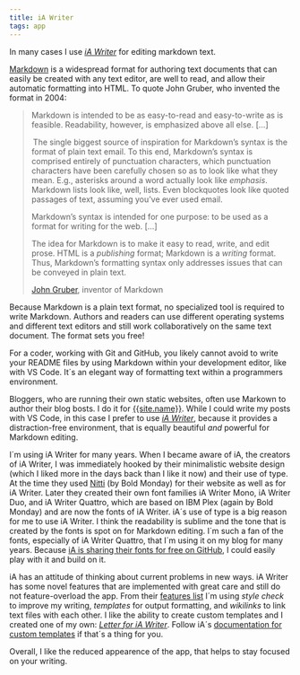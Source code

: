 ```yaml
---
title: iA Writer
tags: app
---
```

In many cases I use [<cite>iA Writer</cite>](https://ia.net/writer) for editing markdown text.

[Markdown](https://daringfireball.net/projects/markdown/syntax) is a widespread format for authoring text documents that can easily be created with any text editor, are well to read, and allow their automatic formatting into HTML. To quote John Gruber, who invented the format in 2004:

> Markdown is intended to be as easy-to-read and easy-to-write as is feasible. Readability, however, is emphasized above all else.
> […]
>
>  The single biggest source of inspiration for Markdown’s syntax is the format of plain text email. To this end, Markdown’s syntax is comprised entirely of punctuation characters, which punctuation characters have been carefully chosen so as to look like what they mean. E.g., asterisks around a word actually look like *emphasis*. Markdown lists look like, well, lists. Even blockquotes look like quoted passages of text, assuming you’ve ever used email.
>
> Markdown’s syntax is intended for one purpose: to be used as a format for writing for the web.
> […]
>
> The idea for Markdown is to make it easy to read, write, and edit prose. HTML is a *publishing* format; Markdown is a *writing* format. Thus, Markdown’s formatting syntax only addresses issues that can be conveyed in plain text.
> <footer><a href="https://daringfireball.net ">John Gruber</a>, inventor of Markdown</footer>

Because Markdown is a plain text format, no specialized tool is required to write Markdown. Authors and readers can use different operating systems and different text editors and still work collaboratively on the same text document. The format sets you free!

For a coder, working with Git and GitHub, you likely cannot avoid to write your README files by using Markdown within your development editor, like with VS Code. It´s an elegant way of formatting text within a programmers environment.

Bloggers, who are running their own static websites, often use Markown to author their blog bosts. I do it for [{{site.name}}](/). While I could write my posts with VS Code, in this case I prefer to use [<cite>iA Writer</cite>](https://ia.net/writer), because it provides a distraction-free environment, that is equally beautiful *and* powerful for Markdown editing.

I´m using iA Writer for many years. When I became aware of iA, the creators of iA Writer, I was immediately hooked by their minimalistic website design (which I liked more in the days back than I like it now) and their use of type. At the time they used [Nitti](https://www.boldmonday.com/typeface/nitti/) (by Bold Monday) for their website as well as for iA Writer. Later they created their own font families iA Writer Mono, iA Writer Duo, and iA Writer Quattro, which are based on IBM Plex (again by Bold Monday) and are now the fonts of iA Writer. iA´s use of type is a big reason for me to use iA Writer. I think the readability is sublime and the tone that is created by the fonts is spot on for Markdown editing. I´m such a fan of the fonts, especially of iA Writer Quattro, that I´m using it on my blog for many years.  Because [iA is sharing their fonts for free on GitHub](https://github.com/iaolo/iA-Fonts), I could easily play with it and build on it.

iA has an attitude of thinking about current problems in new ways. iA Writer has some novel features  that are implemented with great care and still do not feature-overload the app. From their [features list](https://ia.net/writer) I´m using *style check* to improve my writing, *templates* for output formatting, and *wikilinks* to link text files with each other. I like the ability to create custom templates and I created one of my own: [<cite>Letter for iA Writer</cite>](/tools/ia-letter/). Follow iA´s [documentation for custom templates](https://ia.net/writer/support/preview/custom-templates) if that´s a thing for you.

Overall, I like the reduced appearence of the app, that helps to stay focused on your writing.
